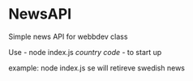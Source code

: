 # NewsAPI
Simple news API for webbdev class

Use - node index.js *country code* - to start up

example: 
node index.js se 
will retireve swedish news

